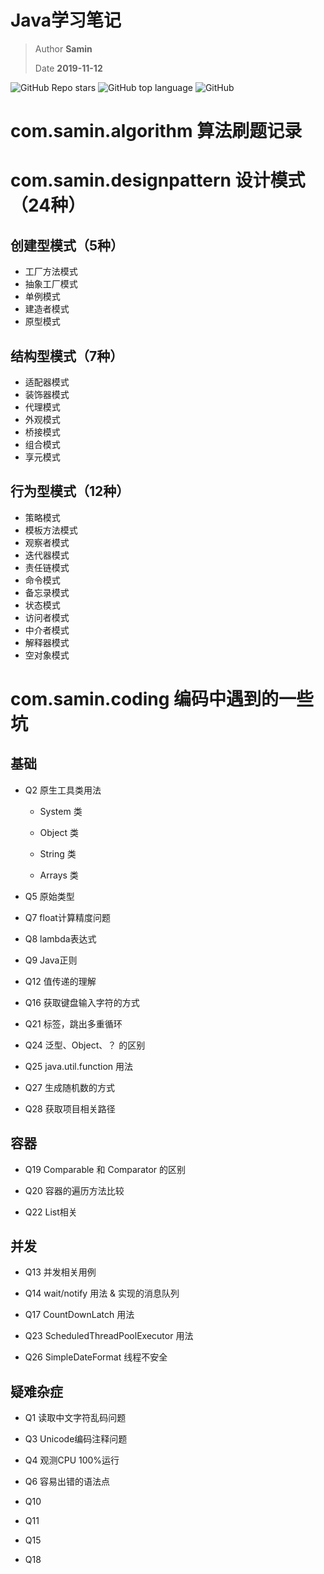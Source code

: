 # Java学习笔记

> Author **Samin**
>
> Date **2019-11-12**

![GitHub Repo stars](https://img.shields.io/github/stars/SaminZou/study-prj?style=social)
![GitHub top language](https://img.shields.io/github/languages/top/SaminZou/study-prj)
![GitHub](https://img.shields.io/github/license/SaminZou/study-prj)

# com.samin.algorithm 算法刷题记录

# com.samin.designpattern 设计模式（24种）

## 创建型模式（5种）
- 工厂方法模式
- 抽象工厂模式
- 单例模式
- 建造者模式
- 原型模式

## 结构型模式（7种）
- 适配器模式
- 装饰器模式
- 代理模式
- 外观模式
- 桥接模式
- 组合模式
- 享元模式

## 行为型模式（12种）
- 策略模式
- 模板方法模式
- 观察者模式
- 迭代器模式
- 责任链模式
- 命令模式
- 备忘录模式
- 状态模式
- 访问者模式
- 中介者模式
- 解释器模式
- 空对象模式

# com.samin.coding 编码中遇到的一些坑

## 基础

- Q2 原生工具类用法

    - System 类
    
    - Object 类
    
    - String 类
    
    - Arrays 类

- Q5 原始类型

- Q7 float计算精度问题

- Q8 lambda表达式

- Q9 Java正则

- Q12 值传递的理解

- Q16 获取键盘输入字符的方式

- Q21 标签，跳出多重循环

- Q24 泛型、Object、？ 的区别

- Q25 java.util.function 用法

- Q27 生成随机数的方式

- Q28 获取项目相关路径

## 容器

- Q19 Comparable 和 Comparator 的区别

- Q20 容器的遍历方法比较

- Q22 List相关

## 并发

- Q13 并发相关用例

- Q14 wait/notify 用法 & 实现的消息队列

- Q17 CountDownLatch 用法

- Q23 ScheduledThreadPoolExecutor 用法

- Q26 SimpleDateFormat 线程不安全

## 疑难杂症

- Q1 读取中文字符乱码问题

- Q3 Unicode编码注释问题

- Q4 观测CPU 100%运行

- Q6 容易出错的语法点

- Q10 

- Q11 

- Q15 

- Q18 
